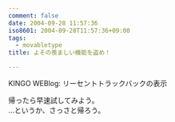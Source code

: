```yaml
---
comment: false
date: 2004-09-28 11:57:36
iso8601: 2004-09-28T11:57:36+09:00
tags:
  - movabletype
title: よその羨ましい機能を盗め！

---
```


<div class="entry-body">
  <p>KINGO WEBlog: リーセントトラックバックの表示</p>

  <p>帰ったら早速試してみよう。<br />
    …というか、さっさと帰ろう。</p>
</div>
